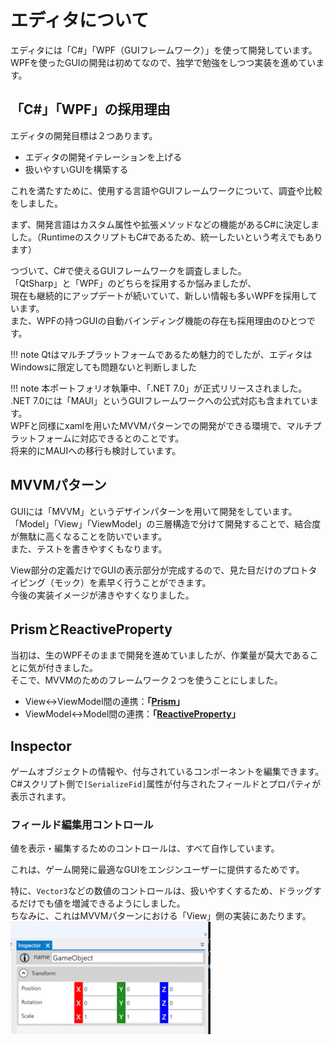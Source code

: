# エディタについて

エディタには「C#」「WPF（GUIフレームワーク）」を使って開発しています。    
WPFを使ったGUIの開発は初めてなので、独学で勉強をしつつ実装を進めています。  


## 「C#」「WPF」の採用理由

エディタの開発目標は２つあります。

- エディタの開発イテレーションを上げる
- 扱いやすいGUIを構築する

これを満たすために、使用する言語やGUIフレームワークについて、調査や比較をしました。  
   
まず、開発言語はカスタム属性や拡張メソッドなどの機能があるC#に決定しました。（RuntimeのスクリプトもC#であるため、統一したいという考えでもあります）  
  
つづいて、C#で使えるGUIフレームワークを調査しました。  
「QtSharp」と「WPF」のどちらを採用するか悩みましたが、   
現在も継続的にアップデートが続いていて、新しい情報も多いWPFを採用しています。  
また、WPFの持つGUIの自動バインディング機能の存在も採用理由のひとつです。  

!!! note
    Qtはマルチプラットフォームであるため魅力的でしたが、エディタはWindowsに限定しても問題ないと判断しました

!!! note
    本ポートフォリオ執筆中、「.NET 7.0」が正式リリースされました。  
    .NET 7.0には「MAUI」というGUIフレームワークへの公式対応も含まれています。  
    WPFと同様にxamlを用いたMVVMパターンでの開発ができる環境で、マルチプラットフォームに対応できるとのことです。  
    将来的にMAUIへの移行も検討しています。  

## MVVMパターン

GUIには「MVVM」というデザインパターンを用いて開発をしています。  
「Model」「View」「ViewModel」の三層構造で分けて開発することで、結合度が無駄に高くなることを防いでいます。  
また、テストを書きやすくもなります。  

View部分の定義だけでGUIの表示部分が完成するので、見た目だけのプロトタイピング（モック）を素早く行うことができます。  
今後の実装イメージが沸きやすくなりました。  

## PrismとReactiveProperty

当初は、生のWPFそのままで開発を進めていましたが、作業量が莫大であることに気が付きました。  
そこで、MVVMのためのフレームワーク２つを使うことにしました。  

- View<->ViewModel間の連携：**「[Prism](https://prismlibrary.com/index.html)」**
- ViewModel<->Model間の連携：**「[ReactiveProperty](https://github.com/runceel/ReactiveProperty)」**




## Inspector

ゲームオブジェクトの情報や、付与されているコンポーネントを編集できます。  
C#スクリプト側で`[SerializeFid]`属性が付与されたフィールドとプロパティが表示されます。  


### フィールド編集用コントロール

値を表示・編集するためのコントロールは、すべて自作しています。  

これは、ゲーム開発に最適なGUIをエンジンユーザーに提供するためです。  

特に、`Vector3`などの数値のコントロールは、扱いやすくするため、ドラッグするだけでも値を増減できるようにしました。  
ちなみに、これはMVVMパターンにおける「View」側の実装にあたります。  
![Alt text](../../images/editor_Vector3Drag.gif)

